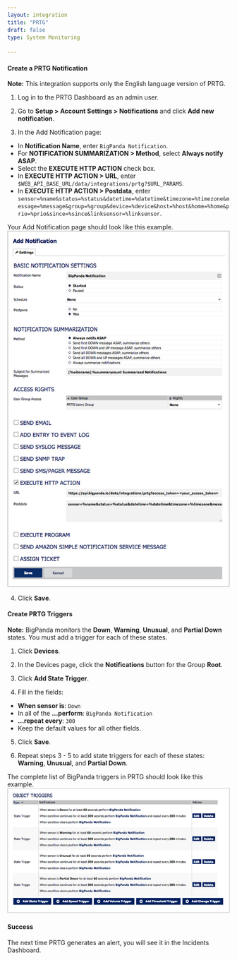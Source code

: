 ```yaml
---
layout: integration 
title: "PRTG"
draft: false
type: System Monitoring

---
```


#### Create a PRTG Notification
**Note:** This integration supports only the English language version of PRTG.

1. Log in to the PRTG Dashboard as an admin user.

2. Go to **Setup > Account Settings > Notifications** and click **Add new notification**.

3. In the Add Notification page:

  * In **Notification Name**, enter `BigPanda Notification`.
  * For **NOTIFICATION SUMMARIZATION > Method**, select **Always notify ASAP**.
  * Select the **EXECUTE HTTP ACTION** check box.
  * In **EXECUTE HTTP ACTION > URL**, enter `$WEB_API_BASE_URL/data/integrations/prtg?$URL_PARAMS`.
  * In **EXECUTE HTTP ACTION > Postdata**, enter `sensor=%name&status=%status&datetime=%datetime&timezone=%timezone&message=%message&group=%group&device=%device&host=%host&home=%home&prio=%prio&since=%since&linksensor=%linksensor`.

  Your Add Notification page should look like this example.  
![Create Policy window](/media/prtg1.jpg)

4. Click **Save**.

<!-- section-separator -->

#### Create PRTG Triggers
**Note:** BigPanda monitors the **Down**, **Warning**, **Unusual**, and **Partial Down** states. You must add a trigger for each of these states.

1. Click **Devices**.

2. In the Devices page, click the **Notifications** button for the Group **Root**.

3. Click **Add State Trigger**.

4. Fill in the fields:

  * **When sensor is**: `Down`
  * In all of the **...perform**: `BigPanda Notification`
  * **...repeat every**: `300`
  * Keep the default values for all other fields.
5. Click **Save**.

6. Repeat steps 3 - 5 to add state triggers for each of these states: **Warning**, **Unusual**, and **Partial Down**.

  The complete list of BigPanda triggers in PRTG should look like this example.  
![Create Policy window](/media/prtg2.jpg)

<!-- section-separator -->

#### Success
The next time PRTG generates an alert, you will see it in the Incidents Dashboard.
